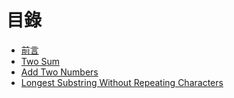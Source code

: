 # 目錄
* [前言](https://github.com/qianlnk/leetcode/blob/master/book/preface.md)
* [Two Sum](https://github.com/qianlnk/leetcode/blob/master/book/two_sum.md)
* [Add Two Numbers](https://github.com/qianlnk/leetcode/blob/master/book/add_two_numbers.md)
* [Longest Substring Without Repeating Characters](https://github.com/qianlnk/leetcode/blob/master/book/Longest_Substring_Without_Repeating_Characters)
	
